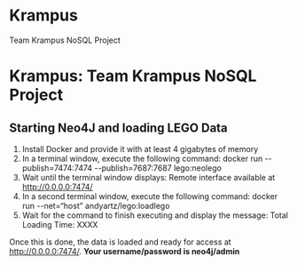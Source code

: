 # Krampus
Team Krampus NoSQL Project

Krampus: Team Krampus NoSQL Project
===================================

Starting Neo4J and loading LEGO Data
------------------------------------

1. Install Docker and provide it with at least 4 gigabytes of memory
2. In a terminal window, execute the following command:
docker run --publish=7474:7474 --publish=7687:7687 lego:neolego
3. Wait until the terminal window displays:
Remote interface available at http://0.0.0.0:7474/
4. In a second terminal window, execute the following command:
docker run --net=“host” andyartz/lego:loadlego
5. Wait for the command to finish executing and display the message:
    Total Loading Time: XXXX
    
Once this is done, the data is loaded and ready for access at http://0.0.0.0:7474/.
**Your username/password is neo4j/admin**
